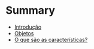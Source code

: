 # Summary

* [Introdução](README.md)
* [Objetos](1-objetos.md)
* [O que são as características?](o_que_sao_as_caracteristicas.md)

